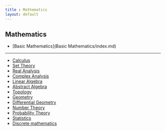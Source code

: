 ```yaml
---
title : Mathematics
layout: default
---
```


## Mathematics

- [Basic Mathematics](Basic Mathematics/index.md)

---

- [Calculus](Calculus/index.md)
- [Set Theory]()
- [Real Analysis]()
- [Complex Analysis]()
- [Linear Algebra]()
- [Abstract Algebra]()
- [Topology]()
- [Geometry]()
- [Differential Geometry]()
- [Number Theory]()
- [Probability Theory]()
- [Statistics]()
- [Discrete mathematics]()